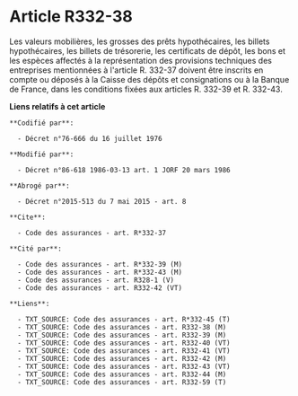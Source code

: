 # Article R332-38

Les valeurs mobilières, les grosses des prêts hypothécaires, les billets hypothécaires, les billets de trésorerie, les
certificats de dépôt, les bons et les espèces affectés à la représentation des provisions techniques des entreprises
mentionnées à l'article R. 332-37 doivent être inscrits en compte ou déposés à la Caisse des dépôts et consignations ou à la
Banque de France, dans les conditions fixées aux articles R. 332-39 et R. 332-43.

**Liens relatifs à cet article**

	**Codifié par**:

	  - Décret n°76-666 du 16 juillet 1976

	**Modifié par**:

	  - Décret n°86-618 1986-03-13 art. 1 JORF 20 mars 1986

	**Abrogé par**:

	  - Décret n°2015-513 du 7 mai 2015 - art. 8

	**Cite**:

	  - Code des assurances - art. R*332-37

	**Cité par**:

	  - Code des assurances - art. R*332-39 (M)
	  - Code des assurances - art. R*332-43 (M)
	  - Code des assurances - art. R328-1 (V)
	  - Code des assurances - art. R332-42 (VT)

	**Liens**:

	  - TXT_SOURCE: Code des assurances - art. R*332-45 (T)
	  - TXT_SOURCE: Code des assurances - art. R332-38 (M)
	  - TXT_SOURCE: Code des assurances - art. R332-39 (M)
	  - TXT_SOURCE: Code des assurances - art. R332-40 (VT)
	  - TXT_SOURCE: Code des assurances - art. R332-41 (VT)
	  - TXT_SOURCE: Code des assurances - art. R332-42 (M)
	  - TXT_SOURCE: Code des assurances - art. R332-43 (VT)
	  - TXT_SOURCE: Code des assurances - art. R332-44 (M)
	  - TXT_SOURCE: Code des assurances - art. R332-59 (T)
